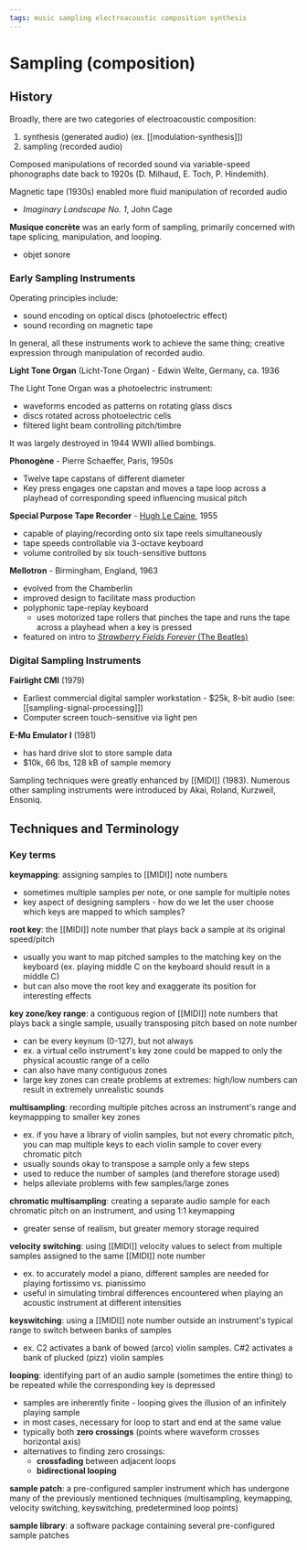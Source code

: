 ```yaml
---
tags: music sampling electroacoustic composition synthesis
---
```


# Sampling (composition)

## History

Broadly, there are two categories of electroacoustic composition:

1. synthesis (generated audio) (ex. [[modulation-synthesis]])
2. sampling (recorded audio)

Composed manipulations of recorded sound via variable-speed phonographs date back to 1920s (D. Milhaud, E. Toch, P. Hindemith).

Magnetic tape (1930s) enabled more fluid manipulation of recorded audio

- _Imaginary Landscape No. 1_, John Cage

**Musique concrète** was an early form of sampling, primarily concerned with tape splicing, manipulation, and looping.

- objet sonore

### Early Sampling Instruments

Operating principles include:

- sound encoding on optical discs (photoelectric effect)
- sound recording on magnetic tape

In general, all these instruments work to achieve the same thing; creative expression through manipulation of recorded audio.

**Light Tone Organ** (Licht-Tone Organ) - Edwin Welte, Germany, ca. 1936

The Light Tone Organ was a photoelectric instrument:

- waveforms encoded as patterns on rotating glass discs
- discs rotated across photoelectric cells
- filtered light beam controlling pitch/timbre

It was largely destroyed in 1944 WWII allied bombings.

**Phonogène** - Pierre Schaeffer, Paris, 1950s

- Twelve tape capstans of different diameter
- Key press engages one capstan and moves a tape loop across a playhead of corresponding speed influencing musical pitch

**Special Purpose Tape Recorder** - [Hugh Le Caine](https://hughlecaine.com/en/), 1955

- capable of playing/recording onto six tape reels simultaneously
- tape speeds controllable via 3-octave keyboard
- volume controlled by six touch-sensitive buttons

**Mellotron** - Birmingham, England, 1963

- evolved from the Chamberlin
- improved design to facilitate mass production
- polyphonic tape-replay keyboard
  - uses motorized tape rollers that pinches the tape and runs the tape across a playhead when a key is pressed
- featured on intro to [_Strawberry Fields Forever_ (The Beatles)](https://open.spotify.com/track/3Am0IbOxmvlSXro7N5iSfZ?si=b8928693a63f412d)

### Digital Sampling Instruments

**Fairlight CMI** (1979)

- Earliest commercial digital sampler workstation - $25k, 8-bit audio (see: [[sampling-signal-processing]])
- Computer screen touch-sensitive via light pen

**E-Mu Emulator I** (1981)

- has hard drive slot to store sample data
- $10k, 66 lbs, 128 kB of sample memory

Sampling techniques were greatly enhanced by [[MIDI]] (1983). Numerous other sampling instruments were introduced by Akai, Roland, Kurzweil, Ensoniq.

## Techniques and Terminology

### Key terms

**keymapping**: assigning samples to [[MIDI]] note numbers

- sometimes multiple samples per note, or one sample for multiple notes
- key aspect of designing samplers - how do we let the user choose which keys are mapped to which samples?

**root key**: the [[MIDI]] note number that plays back a sample at its original speed/pitch

- usually you want to map pitched samples to the matching key on the keyboard (ex. playing middle C on the keyboard should result in a middle C)
- but can also move the root key and exaggerate its position for interesting effects

**key zone/key range**: a contiguous region of [[MIDI]] note numbers that plays back a single sample, usually transposing pitch based on note number

- can be every keynum (0-127), but not always
- ex. a virtual cello instrument's key zone could be mapped to only the physical acoustic range of a cello
- can also have many contiguous zones
- large key zones can create problems at extremes: high/low numbers can result in extremely unrealistic sounds

**multisampling**: recording multiple pitches across an instrument's range and keymappping to smaller key zones

- ex. if you have a library of violin samples, but not every chromatic pitch, you can map multiple keys to each violin sample to cover every chromatic pitch
- usually sounds okay to transpose a sample only a few steps
- used to reduce the number of samples (and therefore storage used)
- helps alleviate problems with few samples/large zones

**chromatic multisampling**: creating a separate audio sample for each chromatic pitch on an instrument, and using 1:1 keymapping

- greater sense of realism, but greater memory storage required

**velocity switching**: using [[MIDI]] velocity values to select from multiple samples assigned to the same [[MIDI]] note number

- ex. to accurately model a piano, different samples are needed for playing fortissimo vs. pianissimo
- useful in simulating timbral differences encountered when playing an acoustic instrument at different intensities

**keyswitching**: using a [[MIDI]] note number outside an instrument's typical range to switch between banks of samples

- ex. C2 activates a bank of bowed (arco) violin samples. C#2 activates a bank of plucked (pizz) violin samples

**looping**: identifying part of an audio sample (sometimes the entire thing) to be repeated while the corresponding key is depressed

- samples are inherently finite - looping gives the illusion of an infinitely playing sample
- in most cases, necessary for loop to start and end at the same value
- typically both **zero crossings** (points where waveform crosses horizontal axis)
- alternatives to finding zero crossings:
  - **crossfading** between adjacent loops
  - **bidirectional looping**

**sample patch**: a pre-configured sampler instrument which has undergone many of the previously mentioned techniques (multisampling, keymapping, velocity switching, keyswitching, predetermined loop points)

**sample library**: a software package containing several pre-configured sample patches
